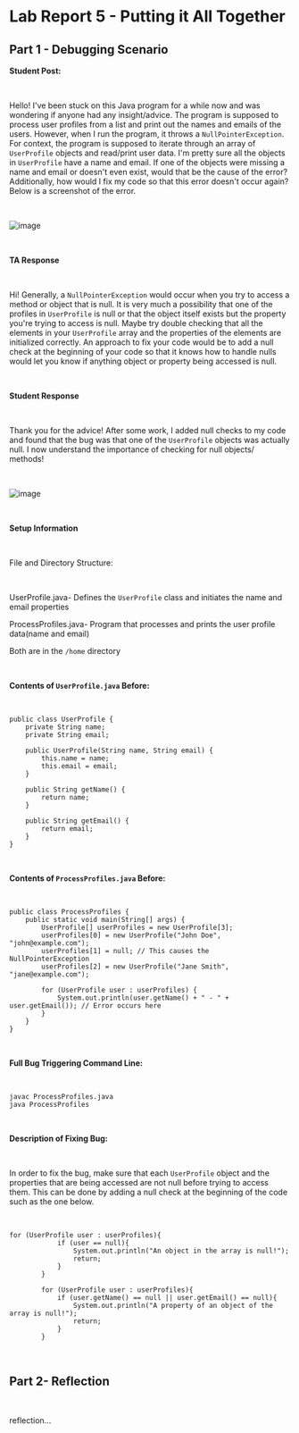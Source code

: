 # Lab Report 5 - Putting it All Together
## Part 1 - Debugging Scenario

**Student Post:**

<br/>

Hello! I've been stuck on this Java program for a while now and was wondering if anyone had any insight/advice. The program is supposed to process user profiles from a list and print out the names and emails of the users. However, when I run the program, it throws a `NullPointerException`. For context, the program is supposed to iterate through an array of `UserProfile` objects and read/print user data. I'm pretty sure all the objects in `UserProfile` have a name and email. If one of the objects were missing a name and email or doesn't even exist, would that be the cause of the error? Additionally, how would I fix my code so that this error doesn't occur again? Below is a screenshot of the error.

<br/>

![image](https://github.com/QuocBaoNNguyen/cse15l-lab-reports/assets/156359008/9cd9488e-4cba-4831-b107-01b4dc48bfdf)

<br/>

**TA Response**

<br/>

Hi! Generally, a `NullPointerException` would occur when you try to access a method or object that is null. It is very much a possibility that one of the profiles in `UserProfile` is null or that the object itself exists but the property you're trying to access is null. Maybe try double checking that all the elements in your `UserProfile` array and the properties of the elements are initialized correctly. An approach to fix your code would be to add a null check at the beginning of your code so that it knows how to handle nulls would let you know if anything object or property being accessed is null.

<br/>

**Student Response**

<br/>

Thank you for the advice! After some work, I added null checks to my code and found that the bug was that one of the `UserProfile` objects was actually null. I now understand the importance of checking for null objects/ methods!

<br/>

![image](https://github.com/QuocBaoNNguyen/cse15l-lab-reports/assets/156359008/7a892245-c4fb-45d1-b6b4-07a1a05c4856)


<br/>

**Setup Information**

<br/>

File and Directory Structure:

<br/>

UserProfile.java- Defines the `UserProfile` class and initiates the name and email properties



ProcessProfiles.java- Program that processes and prints the user profile data(name and email)



Both are in the `/home` directory

<br/>

**Contents of `UserProfile.java` Before:**

<br/>

```
public class UserProfile {
    private String name;
    private String email;

    public UserProfile(String name, String email) {
        this.name = name;
        this.email = email;
    }

    public String getName() {
        return name;
    }

    public String getEmail() {
        return email;
    }
}
```

<br/>

**Contents of `ProcessProfiles.java` Before:**

<br/>

```
public class ProcessProfiles {
    public static void main(String[] args) {
        UserProfile[] userProfiles = new UserProfile[3];
        userProfiles[0] = new UserProfile("John Doe", "john@example.com");
        userProfiles[1] = null; // This causes the NullPointerException
        userProfiles[2] = new UserProfile("Jane Smith", "jane@example.com");

        for (UserProfile user : userProfiles) {
            System.out.println(user.getName() + " - " + user.getEmail()); // Error occurs here
        }
    }
}
```

<br/>

**Full Bug Triggering Command Line:**

<br/>

```
javac ProcessProfiles.java
java ProcessProfiles
```

<br/>

**Description of Fixing Bug:**

<br/>

In order to fix the bug, make sure that each `UserProfile` object and the properties that are being accessed are not null before trying to access them. This can be done by adding a null check at the beginning of the code such as the one below.

<br/>

```
for (UserProfile user : userProfiles){
            if (user == null){
                System.out.println("An object in the array is null!");
                return;
            }
        }

        for (UserProfile user : userProfiles){
            if (user.getName() == null || user.getEmail() == null){
                System.out.println("A property of an object of the array is null!");
                return;
            }
        }
```

<br/>

## Part 2- Reflection

<br/>

reflection...

















